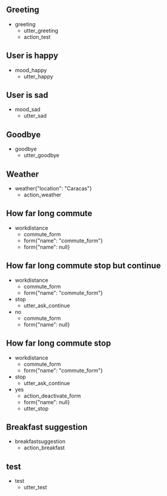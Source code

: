 ## Greeting
* greeting
    - utter_greeting
    - action_test

## User is happy
* mood_happy
    - utter_happy
    
## User is sad
* mood_sad
    - utter_sad

## Goodbye
* goodbye
    - utter_goodbye
    
## Weather
* weather{"location": "Caracas"}
    - action_weather

## How far long commute
* workdistance
    - commute_form
    - form{"name": "commute_form"}
    - form{"name": null}

## How far long commute stop but continue
* workdistance
    - commute_form
    - form{"name": "commute_form"}
* stop
    - utter_ask_continue
* no
    - commute_form
    - form{"name": null}

## How far long commute stop
* workdistance
    - commute_form
    - form{"name": "commute_form"}
* stop
    - utter_ask_continue
* yes
    - action_deactivate_form
    - form{"name": null}
    - utter_stop

## Breakfast suggestion
* breakfastsuggestion
    - action_breakfast

## test
* test
    - utter_test
